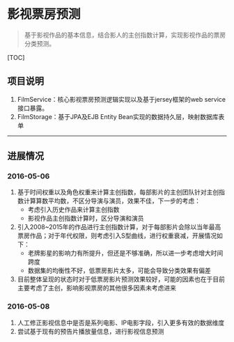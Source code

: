 # 影视票房预测

> 基于影视作品的基本信息，结合影人的主创指数计算，实现影视作品的票房分类预测。

[TOC]

## 项目说明
1. FilmService：核心影视票房预测逻辑实现以及基于jersey框架的web service接口暴露。
2. FilmStorage：基于JPA及EJB Entity Bean实现的数据持久层，映射数据库表单

---

## 进展情况

### 2016-05-06
1. 基于时间权重以及角色权重来计算主创指数，每部影片的主创团队针对主创指数计算算数平均数，不区分导演与演员，效果不佳，下一步的考虑：
	* 考虑引入历史作品来计算主创指数
	* 影视作品主创指数计算时，区分导演和演员
2. 引入2008~2015年的作品进行主创指数计算，对于每部影片会除以当年最高票房作品；对于年代权限，则考虑引入S型曲线，进行权重衰减，开展情况如下：
	* 老牌影星的影响力有所提升，但还是不够准确，所以进一步考虑增大时间跨度
	* 数据集的均衡性不好，低票房影片太多，可能会导致分类效果有偏差
3. 目前整体呈现的状态时对于低票房影片预测效果较好，可能的因素也在于目前主要考虑了主创，影响影视票房的其他很多因素未考虑进来

### 2016-05-08
1. 人工修正影视信息中是否是系列电影、IP电影字段，引入更多有效的数据维度
2. 尝试基于现有的预告片播放量信息，进行影视信息预测